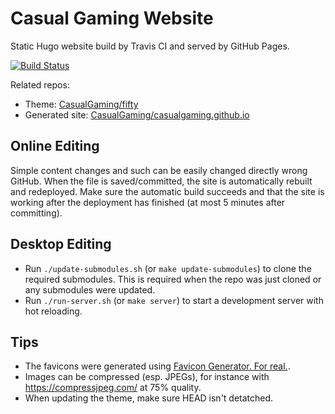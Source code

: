 # Casual Gaming Website
Static Hugo website build by Travis CI and served by GitHub Pages.

[![Build Status](https://travis-ci.com/CasualGaming/cag-web.svg?branch=master)](https://travis-ci.com/CasualGaming/cag-web)

Related repos:

* Theme: [CasualGaming/fifty](https://github.com/CasualGaming/fifty)
* Generated site: [CasualGaming/casualgaming.github.io](https://github.com/CasualGaming/casualgaming.github.io)

## Online Editing
Simple content changes and such can be easily changed directly wrong GitHub.
When the file is saved/committed, the site is automatically rebuilt and redeployed.
Make sure the automatic build succeeds and that the site is working after the deployment has finished (at most 5 minutes after committing).

## Desktop Editing

* Run `./update-submodules.sh` (or `make update-submodules`) to clone the required submodules. This is required when the repo was just cloned or any submodules were updated.
* Run `./run-server.sh` (or `make server`) to start a development server with hot reloading.

## Tips
* The favicons were generated using [Favicon Generator. For real.](https://realfavicongenerator.net/).
* Images can be compressed (esp. JPEGs), for instance with <https://compressjpeg.com/> at 75% quality.
* When updating the theme, make sure HEAD isn't detatched.
